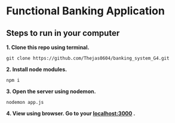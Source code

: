 # Functional Banking Application
## Steps to run in your computer
**1. Clone this repo using terminal.**  
```
git clone https://github.com/Thejas0604/banking_system_G4.git
```

**2. Install node modules.** 
```
npm i
```

**3. Open the server using nodemon.**
```
nodemon app.js
```
**4. View using browser. Go to your [localhost:3000](url) .**
